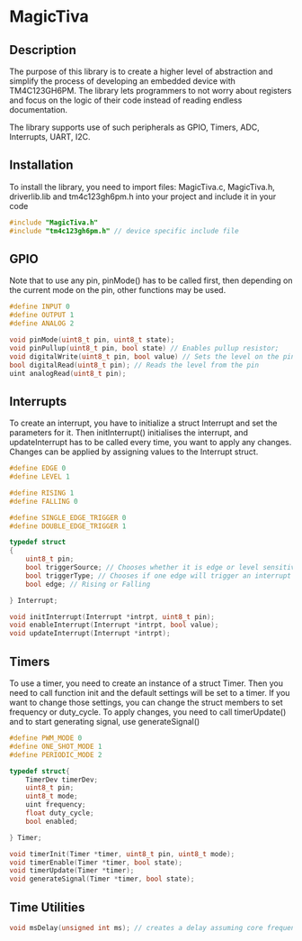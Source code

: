 # MagicTiva

## Description
The purpose of this library is to create a higher level of abstraction and simplify the process of developing an embedded device with TM4C123GH6PM. The library lets programmers to not worry about registers and focus on the logic of their code instead of reading endless documentation. 

The library supports use of such peripherals as GPIO, Timers, ADC, Interrupts, UART, I2C.

## Installation 
To install the library, you need to import files: MagicTiva.c, MagicTiva.h, driverlib.lib and tm4c123gh6pm.h into your project and include it in your code
```C
#include "MagicTiva.h"
#include "tm4c123gh6pm.h" // device specific include file
```

## GPIO
Note that to use any pin, pinMode() has to be called first, then depending on the current mode on the pin, other functions may be used.
```C
#define INPUT 0
#define OUTPUT 1
#define ANALOG 2

void pinMode(uint8_t pin, uint8_t state);
void pinPullup(uint8_t pin, bool state) // Enables pullup resistor;
void digitalWrite(uint8_t pin, bool value) // Sets the level on the pin;
bool digitalRead(uint8_t pin); // Reads the level from the pin
uint analogRead(uint8_t pin);
```


## Interrupts
To create an interrupt, you have to initialize a struct Interrupt and set the parameters for it. Then initInterrupt() initialises the interrupt, and updateInterrupt has to be called every time, you want to apply any changes. Changes can be applied by assigning values to the Interrupt struct.
```C
#define EDGE 0
#define LEVEL 1

#define RISING 1
#define FALLING 0

#define SINGLE_EDGE_TRIGGER 0
#define DOUBLE_EDGE_TRIGGER 1

typedef struct
{
    uint8_t pin;
    bool triggerSource; // Chooses whether it is edge or level sensitive
    bool triggerType; // Chooses if one edge will trigger an interrupt or two
    bool edge; // Rising or Falling

} Interrupt;

void initInterrupt(Interrupt *intrpt, uint8_t pin);
void enableInterrupt(Interrupt *intrpt, bool value);
void updateInterrupt(Interrupt *intrpt);
```
## Timers 
To use a timer, you need to create an instance of a struct Timer. Then you need to call function init and the default settings will be set to a timer. If you want to change those settings, you can change the struct members to set frequency or duty_cycle. To apply changes, you need to call timerUpdate() and to start generating signal, use generateSignal()
```C
#define PWM_MODE 0
#define ONE_SHOT_MODE 1
#define PERIODIC_MODE 2

typedef struct{
    TimerDev timerDev;
    uint8_t pin;
    uint8_t mode;
    uint frequency;
    float duty_cycle;
    bool enabled;

} Timer;

void timerInit(Timer *timer, uint8_t pin, uint8_t mode);
void timerEnable(Timer *timer, bool state);
void timerUpdate(Timer *timer);
void generateSignal(Timer *timer, bool state);
```


## Time Utilities

```C
void msDelay(unsigned int ms); // creates a delay assuming core frequency is 16MHz
```
